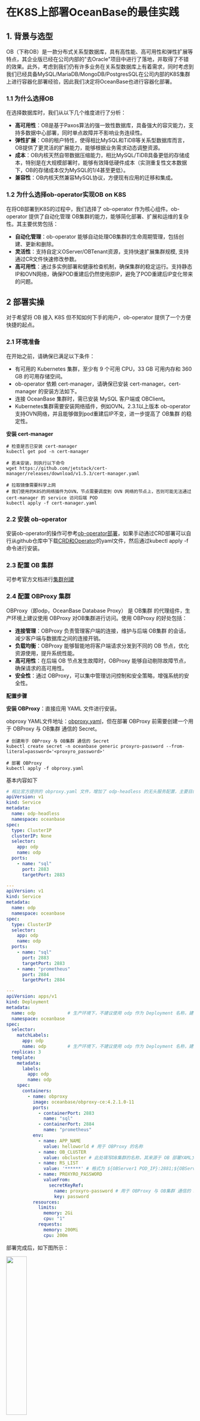 # 在K8S上部署OceanBase的最佳实践

## 1. 背景与选型

OB（下称OB）是一款分布式关系型数据库，具有高性能、高可用性和弹性扩展等特点，其企业版已经在公司内部的"去Oracle"项目中进行了落地，并取得了不错的效果。此外，考虑到我们仍有许多业务在关系型数据库上有着需求，同时考虑到我们已经具备MySQL/MariaDB/MongoDB/PostgresSQL在公司内部的K8S集群上进行容器化部署经验，因此我们决定将OceanBase也进行容器化部署。

### 1.1 为什么选择OB

在选择数据库时，我们从以下几个维度进行了分析：

- **高可用性**：OB是基于Paxos算法的强一致性数据库，具备强大的容灾能力，支持多数据中心部署，同时单点故障并不影响业务连续性。
- **弹性扩展**：OB的租户特性，使得相比MySQL和TiDB等关系型数据库而言，OB提供了更灵活的扩展能力，能够根据业务需求动态调整资源。
- **成本**：OB内核天然自带数据压缩能力，相比MySQL/TiDB具备更低的存储成本，特别是在大规模部署时，能够有效降低硬件成本（实测重复性文本数据下，OB的存储成本仅为MySQL的1/4甚至更低）。
- **兼容性**：OB内核天然兼容MySQL协议，方便现有应用的迁移和集成。

### 1.2 为什么选择ob-operator实现OB on K8S

在将OB部署到K8S的过程中，我们选择了 ob-operator 作为核心组件。ob-operator 提供了自动化管理 OB集群的能力，能够简化部署、扩展和运维的复杂性。其主要优势包括：

- **自动化管理**：ob-operator 能够自动处理OB集群的生命周期管理，包括创建、更新和删除。
- **灵活性**：支持自定义OServer/OBTenant资源，支持快速扩展集群规模, 支持通过CR文件快速修改参数。
- **高可用性**：通过多实例部署和健康检查机制，确保集群的稳定运行。支持静态IP和OVN网络，确保POD重建后仍然使用原IP，避免了POD重建后IP变化带来的问题。

## 2 部署实操

对于希望将 OB 接入 K8S 但不知如何下手的用户，ob-operator 提供了一个方便快捷的起点。

### 2.1 环境准备

在开始之前，请确保已满足以下条件：

- 有可用的 Kubernetes 集群，至少有 9 个可用 CPU，33 GB 可用内存和 360 GB 的可用存储空间。
- ob-operator 依赖 cert-manager，请确保已安装 cert-manager。cert-manager 的安装方法如下。
- 连接 OceanBase 集群时，需已安装 MySQL 客户端或 OBClient。
- Kubernetes集群需要安装网络插件，例如OVN。2.3.1以上版本 ob-operator 支持OVN网络，并且能够做到pod重建后IP不变，进一步提高了 OB集群 的稳定性。

**安装 cert-manager**

```shell
# 检查是否已安装 cert-manager
kubectl get pod -n cert-manager

# 若未安装，则执行以下命令
wget https://github.com/jetstack/cert-manager/releases/download/v1.5.3/cert-manager.yaml

# 拉取镜像需要科学上网
# 我们使用的K8S的网络插件为OVN，节点需要调度到 OVN 网络的节点上，否则可能无法通过 cert-manager 的 service 访问后端 POD
kubectl apply -f cert-manager.yaml
```

### 2.2 安装 ob-operator

安装ob-operator的操作可参考[ob-operator部署](https://www.oceanbase.com/docs/community-ob-operator-doc-1000000001666236)，如果手动通过CRD部署可以自行从github仓库中下载[CRD和Operator](https://github.com/oceanbase/ob-operator/blob/2.3.1/deploy/operator.yaml)的yaml文件，然后通过kubectl apply -f 命令进行安装。


### 2.3 配置 OB 集群

可参考官方文档进行[集群创建](https://www.oceanbase.com/docs/community-ob-operator-doc-1000000001666252)

### 2.4 配置 OBProxy 集群

OBProxy（即odp，OceanBase Database Proxy） 是 OB集群 的代理组件，生产环境上建议使用 OBProxy 对OB集群进行访问。使用 OBProxy 的好处包括：

- **连接管理**：OBProxy 负责管理客户端的连接，维护与后端 OB集群 的会话，减少客户端与数据库之间的连接开销。
- **负载均衡**：OBProxy 能够智能地将客户端请求分发到不同的 OB 节点，优化资源使用，提升系统性能。
- **高可用性**：在后端 OB 节点发生故障时，OBProxy 能够自动剔除故障节点，确保请求的高可用性。
- **安全性**：通过 OBProxy，可以集中管理访问控制和安全策略，增强系统的安全性。

**配置步骤**

**安装 OBProxy**：直接应用 YAML 文件进行安装。

obproxy YAML文件地址：[obproxy.yaml](https://github.com/oceanbase/ob-operator/blob/2.3.1/example/webapp/obproxy.yaml)，但在部署 OBProxy 前需要创建一个用于 OBProxy 与 OB集群 通信的 Secret。

```shell
# 创建用于 OBProxy 与 OB集群 通信的 Secret
kubectl create secret -n oceanbase generic proxyro-password --from-literal=password='<proxyro_password>'

# 部署 OBProxy
kubectl apply -f obproxy.yaml
```

基本内容如下
```yaml
# 相比官方提供的 obproxy.yaml 文件，增加了 odp-headless 的无头服务配置，主要目的是用于 coreDNS 进行域名解析
apiVersion: v1
kind: Service
metadata:
  name: odp-headless
  namespace: oceanbase
spec:
  type: ClusterIP
  clusterIP: None
  selector:
    app: odp
    name: odp
  ports:
    - name: "sql"
      port: 2883
      targetPort: 2883

---
apiVersion: v1
kind: Service
metadata:
  name: odp
  namespace: oceanbase
spec:
  type: ClusterIP
  selector:
    app: odp
    name: odp
  ports:
    - name: "sql"
      port: 2883
      targetPort: 2883
    - name: "prometheus"
      port: 2884
      targetPort: 2884

---
apiVersion: apps/v1
kind: Deployment
metadata:
  name: odp            # 生产环境下，不建议使用 odp 作为 Deployment 名称，建议使用 odp-${obcluster_name} 作为 Deployment 名称
  namespace: oceanbase
spec:
  selector:
    matchLabels:
      app: odp
      name: odp        # 生产环境下，不建议使用 odp 作为 Deployment 名称，建议使用 odp-${obcluster_name} 作为 Deployment 名称
  replicas: 3
  template:
    metadata:
      labels:
        app: odp
        name: odp
    spec:
      containers:
        - name: obproxy
          image: oceanbase/obproxy-ce:4.2.1.0-11
          ports:
            - containerPort: 2883
              name: "sql"
            - containerPort: 2884
              name: "prometheus"
          env:
            - name: APP_NAME
              value: helloworld # 用于 OBProxy 的名称
            - name: OB_CLUSTER
              value: obcluster # 此处填写OB集群的名称，其来源于 OB 部署YAML文件中的 clusterName 值
            - name: RS_LIST
              value: '******' # 格式为 ${OBServer1 POD_IP}:2881;${OBServer2 POD_IP}:2881;${OBServer3 POD_IP}:2881，需要根据实际OBSevrer PODIP来进行替换。
            - name: PROXYRO_PASSWORD
              valueFrom: 
                secretKeyRef:
                  name: proxyro-password # 用于 OBProxy 与 OB集群 通信的 Secret
                  key: password
          resources:
            limits:
              memory: 2Gi
              cpu: "1"
            requests: 
              memory: 200Mi
              cpu: 200m
```
部署完成后，如下图所示：

<img src="./docs/image-6.png" width="33%" height="33%">

**通过 OBProxy 访问OB集群**：

此时，可以通过OBProxy的Service提供OB数据库的访问入口，如下（obmysql是我提前创建好的租户，testdb是提前在obmysql下创建的用户）：

<img src="./docs/image-7.png" width="33%" height="33%">

当然，在实际的生产中，我们采用的是域名访问的方式，而不是通过IP地址访问，因此需要进行域名重写，可看下一小节。


### 2.5 Headless Service 和 CoreDNS 配置

在我们的实践中，为了更好地管理 OBProxy 的访问，我们采用了 Headless Service 配合 CoreDNS 的方案：

1. **为什么使用 Headless Service**
   - Headless Service（无头服务）通过将 `clusterIP: None` 设置，使得 DNS 查询可以直接返回后端 Pod 的 IP 地址。
   - 这种方式避免了普通 Service 的 kube-proxy 转发，减少了网络跳转，提升了访问性能。

2. **CoreDNS 域名重写配置**
   ```yaml
   apiVersion: v1
   kind: ConfigMap
   metadata:
     name: coredns
     namespace: kube-system
   data:
     Corefile: |
        .:3053 {
          errors
          log
          health {
            lameduck 10s
          }
          rewrite stop {
            name regex ob-(.*).rds.com odp-headless-ob-{1}.oceanbase.svc.cluster.local
            answer name odp-headless-ob-(.*).oceanbase.svc.cluster.local ob-{1}.rds.com
          }

          kubernetes cluster.local in-addr.arpa ip6.arpa {
            pods insecure
            fallthrough in-addr.arpa ip6.arpa
          }
          prometheus :9153
          ready :8153
          loop
          reload
          cache 10
          loadbalance
        }
   ```

3. **域名重写的优势**
   - **简化访问**：用户可以通过简单的域名格式（如 `ob-test.rds.com`）访问数据库，无需关心内部复杂的 K8S 域名。
   - **统一管理**：通过规范的域名格式（`ob-*.rds.com`），便于管理和维护多个 OB 集群。
   - **透明代理**：CoreDNS 自动完成域名转换，对应用层完全透明。
   - **灵活扩展**：可以根据需求轻松添加新的 OB 集群，只需遵循命名规范即可。

4. **访问流程**
   - 应用通过 `ob-{clustername}.rds.com` 访问数据库
   - CoreDNS 将请求域名重写为 `odp-headless-ob-{clustername}.oceanbase.svc.cluster.local`
   - Headless Service 返回对应 OBProxy Pod 的 IP
   - CoreDNS 在响应中将域名重写回 `ob-{clustername}.rds.com`
   - 应用获得 Pod IP 并建立连接

5. **CoreDNS 主机模式部署**
   - 将 CoreDNS 部署在主机网络模式 （即 hostNetwork: true），使 CoreDNS POD与主机共享网络。
   - 这样用，在其余K8S集群中的机器上，将 /etc/resolv.conf 配置为 CoreDNS 服务器ip后，即可通过 CoreDNS 进行域名解析。
   - 这种配置方式使得外部机器能够方便地通过 CoreDNS 进行域名解析，适合需要跨集群访问的场景。

6. **如图所示**：
   - 直接通过域名即可访问，而不用关心 obproxy 的service ip，进一步加强了集群的高可用能力

<img src="./docs/image-8.png" width="33%" height="33%">

### 2.6 监控与运维

#### 2.6.1 Promethues部署

- 应用ob-operator中的promethues.yaml文件进行部署，文件链接：[promethues.yaml](https://github.com/oceanbase/ob-operator/blob/2.3.1/example/webapp/prometheus.yaml)

执行以下命令部署
```shell
kubectl apply -f prometheus.yaml
```

执行以下命令检查是否部署完成

```shell
kubectl get pod -n oceanbase  | grep prometheus
```

执行以下命令获取SVC

```shell
kubectl get svc -n oceanbase  | grep prometheus
```
如下

```shell
root@(datamars)mhpl74334-10.20.248.59 ~$ kubectl get svc -n oceanbase  | grep pro
svc-prometheus    NodePort    12.80.144.38   <none>        9090:30090/TCP      7d15h
```


#### 2.6.2 Grafana接入

- 可以应用ob-operator中的grafana.yaml文件进行部署，文件链接：[grafana.yaml](https://github.com/oceanbase/ob-operator/blob/2.3.1/example/webapp/grafana.yaml)
- 也可以通过grafana的配置页面，添加prometheus数据源，然后通过prometheus的SVC地址进行接入。

因为我们本地已经有grafana，所以这里我们通过grafana的配置页面，添加prometheus数据源，然后通过prometheus的SVC地址进行接入。

##### 2.6.2.1 配置Prometheus数据源

1. 在Grafana左侧导航栏，单击 `Configuration` 按钮，然后单击 `Add data source` 按钮。
2. 在 `Add data source` 页面，选择 `Prometheus` 作为数据源类型。
3. 在 `Prometheus` 页面，填写 `Name` 为 `ob-prometheus`，`URL` 为 `http://12.80.144.38:9090`(即上面的promethues对应的svc ip)，然后单击 `Save & Test` 按钮。

<img src="docs/promethues/image-9.png" width="33%" height="33%">


##### 2.6.2.2 配置Grafana Dashboard

1. 新建一个名为OceanBase的文件夹

<img src="docs/promethues/image-10.png" width="33%" height="33%">

2. 进入该文件夹，接着导入文件链接：[grafana.yaml](https://github.com/oceanbase/ob-operator/blob/2.3.1/example/webapp/grafana.yaml) 中的grafana-dashboards-ob部分的json配置

<img src="docs/promethues/image-11.png" width="33%" height="33%">

3. 监控展示如图

<img src="docs/promethues/image-12.png" width="33%" height="33%">


## 3. 部署中遇到的问题及解决方案

### 3.1 ob-operator 的调度器默认为K8S原生的 default-scheduler，而在我们环境中需要使用自定义的调度器

**解决方案**：

- 在 OBCluster的CRD中新增了 schedulerName 字段，用于指定调度器，具体修改可以参考 MR: [Support Custom SchedulerName](https://github.com/oceanbase/ob-operator/pull/515), 用法如下:

```yaml
apiVersion: oceanbase.oceanbase.com/v1alpha1
kind: OBCluster
metadata:
  name: test
  namespace: oceanbase
spec:
  observer:
    image: oceanbase/oceanbase-cloud-native:4.2.3.1-101000032024061316
    podFields:
      schedulerName: custom-scheduler # 指定调度器为 custom-scheduler
    resource:
      cpu: 8
      memory: 16Gi
    ...
```

### 3.2 网络配置问题

**问题描述**：在使用 OVN 网络插件时，发现 Pod IP 在重启后发生变化，导致OBProxy无法正常访问OB集群。 

**解决方案**：
（1）使用ob-operator的service模式，即为每个OBServer Pod创建一个Service，通过service来做静态IP的绑定，从而解决IP变化的问题，用法如下:
```yaml
apiVersion: oceanbase.oceanbase.com/v1alpha1
kind: OBCluster
metadata:
  name: test
  namespace: oceanbase
  annotations:
    "oceanbase.oceanbase.com/mode": "service" # 指定为service模式
spec:
  observer:
    image: oceanbase/oceanbase-cloud-native:4.2.3.1-101000032024061316
    podFields:
      schedulerName: custom-scheduler
    resource:
      cpu: 8
      memory: 16Gi
    ...
```
但是链路上多一节service做静态IP的绑定，会增加网络的复杂度，而从生产角度和高可用shang因此我们采用了下面的方案。

（2）ob-operator更新到2.3.1，该版本支持OVN网络插件，并且能够做到Pod重建后IP不变。

（3）但仍存在潜在的IP冲突问题，即当一个 OB Pod 正在重建过程中时，如果此时有其他新的 Pod 被创建，这些新 Pod 可能会占用到正在重建的 OB Pod 原本使用的 IP 地址。这会导致该 OB Pod 重建完成后无法使用其原有的 IP 地址。

为了解决这个问题，我们采用了 OVN 的子网隔离方案：

- **创建专用子网**：为 OceanBase 的命名空间创建了一个专用的 subnet，将其与其他业务的 Pod 网络进行隔离。
- **配置方式**：
  ```yaml
  apiVersion: kubeovn.io/v1
  kind: Subnet
  metadata:
    name: ob-subnet
  spec:
    protocol: IPv4
    cidrBlock: 10.16.0.0/16  # 为 OB 集群预留足够大的网段
    namespaces:
      - oceanbase  # 将子网与 oceanbase 命名空间绑定
    gateway: 10.16.0.1
    excludeIps:
      - 10.16.0.1..10.16.0.10  # 排除网关等保留地址
  ```

这种配置的优势：
- 网络隔离：OB 集群的 Pod 使用独立的 IP 地址段，避免与其他业务 Pod 发生 IP 冲突
- 地址管理：可以更好地规划和管理 IP 地址资源
- 安全性：通过网络隔离提升了系统安全性
